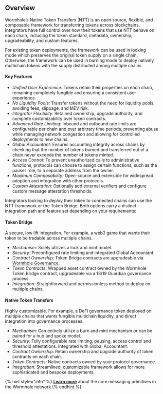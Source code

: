## Overview

Wormhole’s Native Token Transfers (NTT) is an open source, flexible, and composable framework for transferring tokens across blockchains. Integrators have full control over how their tokens that use NTT behave on each chain, including the token standard, metadata, ownership, upgradeability, and custom features.

For existing token deployments, the framework can be used in locking mode which preserves the original token supply on a single chain. Otherwise, the framework can be used in burning mode to deploy natively multichain tokens with the supply distributed among multiple chains.

#### Key Features

*   *Unified User Experience:* Tokens retain their properties on each chain, remaining completely fungible and ensuring a consistent user experience.
*   *No Liquidity Pools:* Transfer tokens without the need for liquidity pools, avoiding fees, slippage, and MEV risk.
*   *Integrator Flexibility:* Retained ownership, upgrade authority, and complete customizability over token contracts.
*   *Advanced Rate Limiting:* Inbound and outbound rate limits are configurable per chain and over arbitrary time periods, preventing abuse while managing network congestion and allowing for controlled deployments to new chains.
*   *Global Accountant:* Ensures accounting integrity across chains by checking that the number of tokens burned and transferred out of a chain never exceeds the number of tokens minted.
*  *Access Control:* To prevent unauthorized calls to administrative functions, protocols can choose to assign certain functions, such as the pauser role, to a separate address from the owner.
*   *Maximum Composability:* Open-source and extensible for widespread adoption and integration with other protocols.
*   *Custom Attestation:* Optionally add external verifiers and configure custom message attestation thresholds.


Integrators looking to deploy their token to connected chains can use the NTT framework or the Token Bridge. Both options carry a distinct integration path and feature set depending on your requirements:

#### Token Bridge

A secure, low lift integration. For example, a web3 game that wants  their token to be tradable across multiple chains.

- *Mechanism:* Solely utilizes a lock and mint model.
- *Security:* Preconfigured rate limiting and integrated Global Accountant.
- *Contract Ownership:* Token Bridge contracts are upgradeable via [Wormhole Governance](https://docs.wormhole.com/wormhole/explore-wormhole/security).
- *Token Contracts:* Wrapped asset contract owned by the Wormhole Token Bridge contract, upgradeable via a 13/19 Guardian governance process.
- *Integration:* Straightforward and permissionless method to deploy on multiple chains.


#### Native Token Transfers

Highly customizable. For example, a DeFi governance token deployed on multiple chains that wants fungible multichain liquidity, and direct integration into governance processes.

- *Mechanism:* Can entirely utilize a burn and mint mechanism or can be paired for a hub and spoke model.
- *Security:* Fully configurable rate limiting, pausing, access control and threshold attestations. Integrated with Global Accountant.
- *Contract Ownership:* Retain ownership and upgrade authority of token contracts on each chain.
- *Token Contracts:* Native contracts owned by your protocol governance.
- *Integration:* Streamlined, customizable framework allows for more sophisticated and bespoke deployments.


{% hint style="info" %} **[Learn more](https://docs.wormhole.com/wormhole/explore-wormhole/vaa)** about the core messaging primitives in the Wormhole network {% endhint %} 

